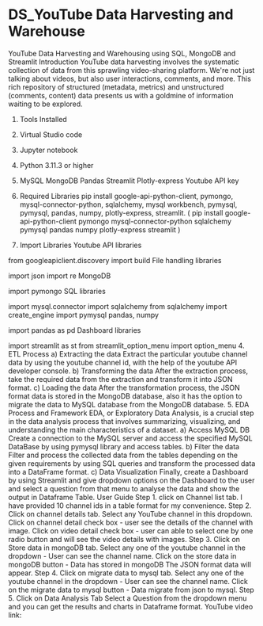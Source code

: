 # DS_YouTube Data Harvesting and Warehouse
YouTube Data Harvesting and Warehousing using SQL, MongoDB and Streamlit
Introduction
YouTube data harvesting involves the systematic collection of data from this sprawling video-sharing platform. We're not just talking about videos, but also user interactions, comments, and more. This rich repository of structured (metadata, metrics) and unstructured (comments, content) data presents us with a goldmine of information waiting to be explored.

1. Tools Installed
2. Virtual Studio code
3. Jupyter notebook
4. Python 3.11.3 or higher
5. MySQL
MongoDB
Pandas
Streamlit
Plotly-express
Youtube API key
6. Required Libraries
pip install google-api-python-client, pymongo, mysql-connector-python, sqlalchemy, mysql workbench, pymysql, pymysql, pandas, numpy, plotly-express, streamlit.
( pip install google-api-python-client pymongo mysql-connector-python sqlalchemy pymysql pandas numpy plotly-express streamlit )

7. Import Libraries
Youtube API libraries

from googleapiclient.discovery import build
File handling libraries

import json
import re
MongoDB

import pymongo
SQL libraries

import mysql.connector
import sqlalchemy
from sqlalchemy import create_engine
import pymysql
pandas, numpy

import pandas as pd
Dashboard libraries

import streamlit as st
from streamlit_option_menu import option_menu
4. ETL Process
a) Extracting the data
Extract the particular youtube channel data by using the youtube channel id, with the help of the youtube API developer console.
b) Transforming the data
After the extraction process, take the required data from the extraction and transform it into JSON format.
c) Loading the data
After the transformation process, the JSON format data is stored in the MongoDB database, also it has the option to migrate the data to MySQL database from the MongoDB database.
5. EDA Process and Framework
EDA, or Exploratory Data Analysis, is a crucial step in the data analysis process that involves summarizing, visualizing, and understanding the main characteristics of a dataset.
a) Access MySQL DB
Create a connection to the MySQL server and access the specified MySQL DataBase by using pymysql library and access tables.
b) Filter the data
Filter and process the collected data from the tables depending on the given requirements by using SQL queries and transform the processed data into a DataFrame format.
c) Data Visualization
Finally, create a Dashboard by using Streamlit and give dropdown options on the Dashboard to the user and select a question from that menu to analyse the data and show the output in Dataframe Table.
User Guide
Step 1. click on Channel list tab.
I have provided 10 channel ids in a table format for my convenience. 
Step 2. Click on channel details tab.
Select any YouTube channel in this dropdown.
Click on channel detail check box - user see the details of the channel with image.
Click on video detail check box - user can able to select one by one radio button and will see the video details with images.
Step 3. Click on Store data in mongoDB tab.
Select any one of the youtube channel in the dropdown - User can see the channel name.
Click on the store data in mongoDB button - Data has stored in mongoDB
The JSON format data will appear.
Step 4. Click on migrate data to mysql tab.
Select any one of the youtube channel in the dropdown - User can see the channel name.
Click on the migrate data to mysql button - Data migrate from json to mysql.
Step 5. Click on Data Analysis Tab
Select a Question from the dropdown menu and you can get the results and charts in Dataframe format.
YouTube video link:
